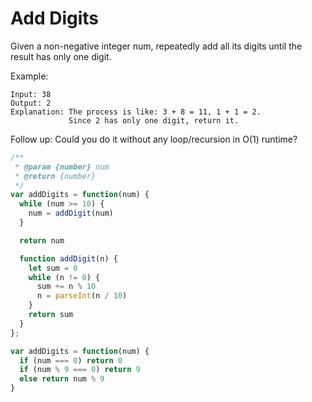 # Add Digits

Given a non-negative integer num, repeatedly add all its digits until the result has only one digit.

Example:

    Input: 38
    Output: 2 
    Explanation: The process is like: 3 + 8 = 11, 1 + 1 = 2. 
                 Since 2 has only one digit, return it.

Follow up:
Could you do it without any loop/recursion in O(1) runtime?


```JavaScript
/**
 * @param {number} num
 * @return {number}
 */
var addDigits = function(num) {
  while (num >= 10) {
    num = addDigit(num)
  }

  return num

  function addDigit(n) {
    let sum = 0
    while (n != 0) {
      sum += n % 10
      n = parseInt(n / 10)
    }
    return sum
  }
};

var addDigits = function(num) {
  if (num === 0) return 0
  if (num % 9 === 0) return 9
  else return num % 9
}
```
